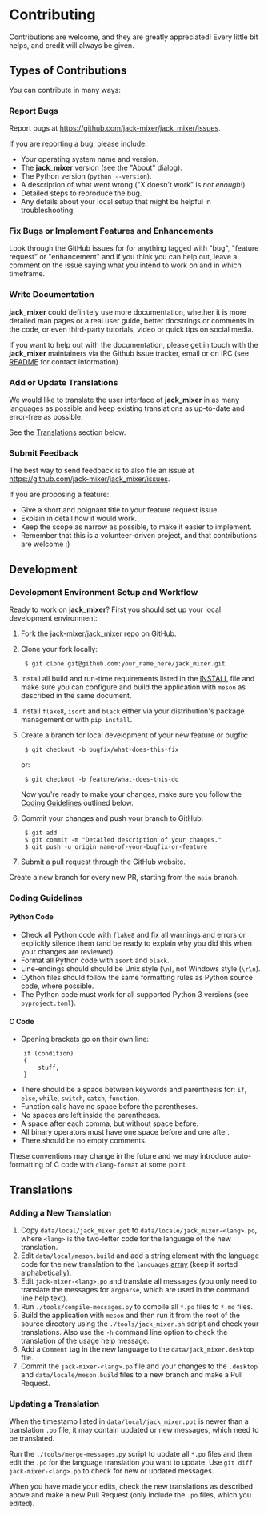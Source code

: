 # Contributing

Contributions are welcome, and they are greatly appreciated! Every little bit
helps, and credit will always be given.


## Types of Contributions

You can contribute in many ways:


### Report Bugs

Report bugs at <https://github.com/jack-mixer/jack_mixer/issues>.

If you are reporting a bug, please include:

- Your operating system name and version.
- The **jack_mixer** version (see the "About" dialog).
- The Python version (`python --version`).
- A description of what went wrong ("X doesn't work" is *not enough!*).
- Detailed steps to reproduce the bug.
- Any details about your local setup that might be helpful in troubleshooting.


### Fix Bugs or Implement Features and Enhancements

Look through the GitHub issues for for anything tagged with "bug", "feature
request" or "enhancement" and if you think you can help out, leave a comment
on the issue saying what you intend to work on and in which timeframe.


### Write Documentation

**jack_mixer** could definitely use more documentation, whether it is more
detailed man pages or a real user guide, better docstrings or comments in the
code, or even third-party tutorials, video or quick tips on social media.

If you want to help out with the documentation, please get in touch with the
**jack_mixer** maintainers via the Github issue tracker, email or on IRC
(see [README] for contact information)


### Add or Update Translations

We would like to translate the user interface of **jack_mixer** in as many
languages as possible and keep existing translations as up-to-date and
error-free as possible.

See the [Translations](#translations) section below.


### Submit Feedback

The best way to send feedback is to also file an issue at
<https://github.com/jack-mixer/jack_mixer/issues>.

If you are proposing a feature:

- Give a short and poignant title to your feature request issue.
- Explain in detail how it would work.
- Keep the scope as narrow as possible, to make it easier to implement.
- Remember that this is a volunteer-driven project, and that contributions are
  welcome :)


## Development


### Development Environment Setup and Workflow

Ready to work on **jack_mixer**? First you should set up your local
development environment:

1. Fork the [jack-mixer/jack_mixer] repo on GitHub.

2. Clone your fork locally:

        $ git clone git@github.com:your_name_here/jack_mixer.git

3. Install all build and run-time requirements listed in the [INSTALL] file and
   make sure you can configure and build the application with `meson` as
   described in the same document.

4. Install `flake8`, `isort` and `black` either via your distribution's
   package management or with `pip install`.

5. Create a branch for local development of your new feature or bugfix:

        $ git checkout -b bugfix/what-does-this-fix

   or:

        $ git checkout -b feature/what-does-this-do

   Now you're ready to make your changes, make sure you follow the
   [Coding Guidelines](#coding-guidelines) outlined below.

6. Commit your changes and push your branch to GitHub:

        $ git add .
        $ git commit -m "Detailed description of your changes."
        $ git push -u origin name-of-your-bugfix-or-feature

7. Submit a pull request through the GitHub website.

Create a new branch for every new PR, starting from the `main` branch.


### Coding Guidelines


#### Python Code

- Check all Python code with `flake8` and fix all warnings and errors or
  explicitly silence them (and be ready to explain why you did this when
  your changes are reviewed).
- Format all Python code with `isort` and `black`.
- Line-endings should should be Unix style (`\n`), not Windows style (`\r\n`).
- Cython files should follow the same formatting rules as Python source code,
  where possible.
- The Python code must work for all supported Python 3 versions
  (see `pyproject.toml`).


#### C Code

- Opening brackets go on their own line:
```
    if (condition)
    {
        stuff;
    }
```
- There should be a space between keywords and parenthesis for:
  `if`, `else`, `while`, `switch`, `catch`, `function`.
- Function calls have no space before the parentheses.
- No spaces are left inside the parentheses.
- A space after each comma, but without space before.
- All binary operators must have one space before and one after.
- There should be no empty comments.

These conventions may change in the future and we may introduce auto-formatting
of C code with `clang-format` at some point.


## Translations


### Adding a New Translation

1. Copy `data/local/jack_mixer.pot` to `data/locale/jack_mixer-<lang>.po`,
   where `<lang>` is the two-letter code for the language of the new
   translation.
2. Edit `data/local/meson.build` and add a string element with the language
   code for the new translation to the `languages`
   [array](https://mesonbuild.com/Syntax.html#arrays) (keep it sorted
   alphabetically).
3. Edit `jack-mixer-<lang>.po` and translate all messages (you only need to
   translate the messages for `argparse`, which are used in the command line
   help text).
4. Run `./tools/compile-messages.py` to compile all `*.po` files to `*.mo`
   files.
5. Build the application with `meson` and then run it from the root of the
   source directory using the `./tools/jack_mixer.sh` script and check your
   translations. Also use the `-h` command line option to check the translation
   of the usage help message.
6. Add a `Comment` tag in the new language to the `data/jack_mixer.desktop`
   file.
7. Commit the `jack-mixer-<lang>.po` file and your changes to the `.desktop`
   and `data/locale/meson.build` files to a new branch and make a Pull Request.


### Updating a Translation

When the timestamp listed in `data/local/jack_mixer.pot` is newer than a
translation `.po` file, it may contain updated or new messages, which need to
be translated.

Run the `./tools/merge-messages.py` script to update all `*.po` files
and then edit the `.po` for the language translation you want to update. Use
`git diff jack-mixer-<lang>.po` to check for new or updated messages.

When you have made your edits, check the new translations as described above
and make a new Pull Request (only include the `.po` files, which you edited).


[jack-mixer/jack_mixer]: https://github.com/jack-mixer/jack_mixer
[INSTALL]: ../INSTALL.md
[README]: ../README.md
